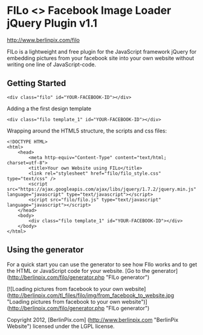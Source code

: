 # FILo <> Facebook Image Loader jQuery Plugin v1.1
http://www.berlinpix.com/filo

FILo is a lightweight and free plugin for the JavaScript framework jQuery for embedding pictures from your facebook site into your own website without writing one line of JavaScript-code.

## Getting Started

	<div class="filo" id="YOUR-FACEBOOK-ID"></div>

Adding a the first design template

	<div class="filo template_1" id="YOUR-FACEBOOK-ID"></div>

Wrapping around the HTML5 structure, the scripts and css files:

	<!DOCTYPE HTML>
	<html>
		<head>
			<meta http-equiv="Content-Type" content="text/html; charset=utf-8">
			<title>Your own Website using FILo</title>
			<link rel="stylesheet" href="filo/filo_style.css" type="text/css" />
			<script src="https://ajax.googleapis.com/ajax/libs/jquery/1.7.2/jquery.min.js" language="javascript" type="text/javascript"></script>
			<script src="filo/filo.js" type="text/javascript" language="javascript"></script>
		</head>
		<body>
			<div class="filo template_1" id="YOUR-FACEBOOK-ID"></div>
		</body>
	</html>

## Using the generator

For a quick start you can use the generator to see how FIlo works and to get the HTML or JavaScript code for your website.
[Go to the generator] (http://berlinpix.com/filo/generator.php "FILo generator")

[![Loading pictures from facebook to your own website] (http://berlinpix.com/tl_files/filo/img/from_facebook_to_website.jpg "Loading pictures from facebook to your own website")] (http://berlinpix.com/filo/generator.php "FILo generator")
 
Copyright 2012, [BerlinPix.com] (http://www.berlinpix.com "BerlinPix Website")
licensed under the LGPL license.

